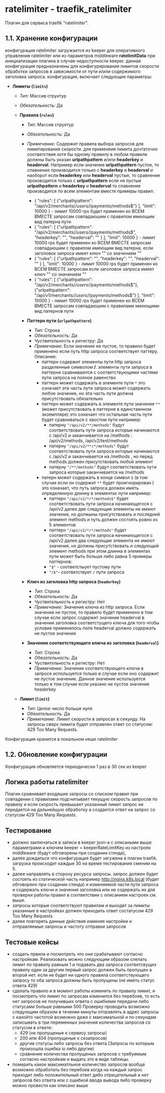 # ratelimiter - traefik_ratelimiter

Плагин для сервиса traefik "ratelimiter".

## 1.1. Хранение конфигурации

конфигурация ratelimiter загружается из keeper для оперативного управления ratelimiter или из параметров middleware **ratelimitData** при инициализации 
плагина в случае недоступности keeper.
данная конфигурация предназначены для конфигурирования лимитов скорости обработки запросов в зависимости от пути и/или содержимого заголовка запроса.
конфигурация, включает следующие параметры:

- **Лимиты (`limits`)**
    - *Тип:* Массив структур
    - *Обязательность:* Да

  - **Правила (`rules`)**
      - *Тип:* Массив структур
      - *Обязательность:* Да
      - *Примечание:* Содержит правила выбора запросов для лимитирования скорости. для применеия лимита дочтаточно соответствия хотя бы одному правилу
        в любом правиле должны быть указан **urlpathpattern** и/или **headerkey** и **headerval**. 
        Например если значение **urlpathpattern** пустое, то спавнение производится только с **headerkey** и **headerval** и\
        наоборот если **headerkey** или **headerval** пустые, то сравнение производится только с **urlpathpattern**
        если не пустые **urlpathpattern** и **headerkey** и **headerval** то спавнение производится по всем элементам вместе
        примеры правил:
          - {
                "rules": [
                  {"urlpathpattern": "/api/v2/merchants/*/users/*/payments/methods$"}
                ],
                "limit": 10000
            } - лимит 10000 rps будет применен ко ВСЕМ ВМЕСТЕ запросам совпадаюшим с правилом имеющим вид патерна пути
          - {
                "rules": [
                  {"urlpathpattern": "/api/v2/merchants/*/users/*/payments/methods$", "headerkey": "", "headerval": "" }
                ],
                "limit": 10000
            } - лимит 10000 rps будет применен ко ВСЕМ ВМЕСТЕ запросам совпадаюшим с правилом имеющим вид патерна,
                если заголовок запроса имеет ключ "" со значением ""
          - {
                "rules": [
                  {"urlpathpattern": "", "headerkey": "", "headerval": "" }
                ],
                "limit": 10000
            } - лимит 10000 rps будет применен ко ВСЕМ ВМЕСТЕ запросам если заголовок запроса имеет ключ "" со значением ""
          - {
                "rules": [
                  {"urlpathpattern": "/api/v2/merchants/*/users/*/payments/methods$"},
                  {"urlpathpattern": "/api/v1/merchants/*/users/*/payments/methods$"}
                ],
                "limit": 10000
            } - лимит 10000 rps будет применен ко ВСЕМ ВМЕСТЕ запросам совпадаюшим с правилами имеющими вид патернов пути


      - **Паттерн пути (`urlpathpattern`)**
        - *Тип:* Строка
        - *Обязательность:* Да
        - *Чуствительность к регистру:* Да
        - *Примечание:* Если значение не пустое, то правило будет применено если путь http запроса соответствует паттеру. Описание:
          - паттерн содержит элементы пути http запроса разделенные символом **/**. элементы пути запроса в паттерне сравниваются с соответствующими частями пути запроса на полное равенство
          - паттерн может содержать в элементе пути ```*``` это означает эта часть пути запроса может содержать любое значение, но эта часть пути должна присутствовать обязательно
          - паттерн может содержать в элементе пути значение ```**``` (может присутствовать в паттерне в единстаенном экземпляре) это означает что остальная часть пути будет сравниваться с хвостом пути
            например:
              - патерну ```"/api/v2/**/methods"``` будут соответствовать пути запроса которые начинаются с /api/v2 и заканчивается на /methods : /api/v2/methods, /api/v2/test/methods
              - патерну ```"/api/v2/**/*/methods"``` будут соответствовать пути запроса которые начинаются с /api/v2 и заканчивается на /methods , но перед methods должен присутствовать любой элемент
              - патерну ```"/**/methods"``` будут соответствовать пути запроса которые заканчивается на /methods
          - патерн может содержать в конце символ ```$``` (в том случае если он содержит ```**``` будет проигнорирован )
            это означает, что путь запроса должен иметь определенную длинну в элементах пути
            например:
              - паттерн ```"/api/v2/*/*/methods$"``` будет соответствовать пути запроса начинающегося с /api/v2 далее две следующие элементы не имеют значения, но должыны присутствовать и последний элемент methods 
                и путь должен состоять ровно из 5 элементов
              - паттерн ```"/api/v2/*/*/methods"``` будет соответствовать пути запроса начинающегося с /api/v2 далее два следующие элемента не имеют значения, но должны присутствовать
                и следующий элемент methods при этом длинна в элементах пути может быть  больше либо равна 5
          примеры паттернов:
            - ```"$"``` - соответстыует пустому пути
            - ```"/$"```- соответствует ```/``` пути запроса

      - **Ключ из заголовка http запроса (`headerkey`)**
        - *Тип:* Строка
        - *Обязательность:* Да
        - *Чуствительность к регистру:* Нет
        - *Примечание:* Значение ключа из http запроса. Если значение не пустое, то правило будет применено в том случае если запрос содержит значение headerval в значении заголовка соответстущего ключа
          для того чтобы условие применялось поле headerval должно содержать не пустое значение

      - **Значение соответствующего ключа из заголовка (`headerval`)**
        - *Тип:* Строка
        - *Обязательность:* Да
        - *Чуствительность к регистру:* Нет
        - *Примечание:* Значение соответствующего ключа в запросе используется только в случае если оно содержит не пустое значение.  Данное значение используется только в том случае если указано не пустое значение headerkey


  - **Лимит (`limit`)**
      - *Тип:* Целое число больше нуля
      - *Обязательность:* Да
      - *Примечание:*  Лимит скорости в запросах в секунду. На запросы сверх лимита будет отправлен ответ со статусом: 429 Too Many Requests.



Конфигурация хранится в локальном кеше ratelimiter

## 1.2. Обновление конфигурации

Конфигурация обновляется периодически 1 раз в 30 сек из keeper


## Логика работы ratelimiter

Плагин сравнивает входяшие запросы со списком правил при совпадении с правилами подсчитывает текущую скорость запросов по правилу
и если скорость превышает указанный лимит запрос не передается на дальнейшую обработку а создается ответ на запрос со статусом 429 Too Many Requests.

## Тестирование

- должно заключаться в записи в keeper json-а c описаными выше параметрами и ключем keeper = keeperRateLimitKey из настроек middleware (будут обговорены при создании стенда),
- далее дождаться что конфигурация будет загужена в плагин traefik. загрузка происходит каждые 30 на время тестирования сменим на 5.
- далее направлять в сторону ресурса запросы. запрос должен будет состоять из статической часть например http://nginx.k8s.local (будет обговорено при создании стенда) 
  и изменяемой части пути запроса и содержать ключи и значения заголовка или не содержать их для проверки работы правил в соответствии с описанием настроек см. выше.
- запросы которые соответствуют правилам и выходят за лимиты указанные в настройках должен приходить ответ состатусом 429 Too Many Requests
- далее повторять данные действия изменяя настройки и отправляемые запросы и частоту отправки запросов


## Тестовые кейсы

- создать првила и посмотреть что они срабатывают согласно настройкам. 
  Реализовать можно следующим образом слелать лимит по правилу равным 1 и подавать два запроса соответсвущих правилу один за другим первый запрос должен быть пропущен а второй нет.
  если не будет ни одного правила соответствующего запросу то оба запроса должны быть пропущены (не иметь статус ответа 429)
- сделать правило и в момент работы изменить по правилу лимит, и посмотреть что лимит по запросам изменился без перебоев, 
  то есть нет запросов не получивших ответа с ошибкеми передачи либо статусами больше равными 500
  Проверку проводить возможно следующим образом в течении минуты отправлять в адрес запросы с какойто частотой возможно даже с максимальной
  и по секундам записывать в три переменных значения количества запросов со статусом в ответе:
  - 429 (не пропущеные к сервису запросы) 
  - 200 или 404 (пропущеные к сезапросов)
  - другие статусы либо запросы без ответа (Запросы по которым произошла ошибка io либо другие)
  - сравнение количества пропущеных запросов с требуемым согласно настройкам
  и выдать это в виде таблицы.
- померить какое максиматльное количество запросов вообще возможно обработать без перебоев когда на каждый запрос приходит либо положительный ответ дибо отрицательный
  и нет запросов без ответа или с ошибкой ввода вывода либо проверку можно провести как описано выше

